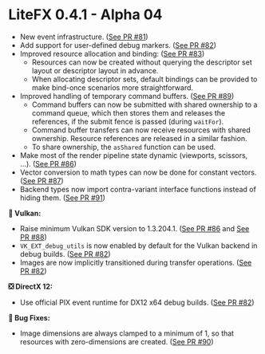 # LiteFX 0.4.1 - Alpha 04

- New event infrastructure. ([See PR #81](https://github.com/crud89/LiteFX/pull/81))
- Add support for user-defined debug markers. ([See PR #82](https://github.com/crud89/LiteFX/pull/82))
- Improved resource allocation and binding: ([See PR #83](https://github.com/crud89/LiteFX/pull/83))
  - Resources can now be created without querying the descriptor set layout or descriptor layout in advance.
  - When allocating descriptor sets, default bindings can be provided to make bind-once scenarios more straightforward.
- Improved handling of temporary command buffers. ([See PR #89](https://github.com/crud89/LiteFX/pull/89))
  - Command buffers can now be submitted with shared ownership to a command queue, which then stores them and releases the references, if the submit fence is passed (during `waitFor`).
  - Command buffer transfers can now receive resources with shared ownership. Resource references are released in a similar fashion.
  - To share ownership, the `asShared` function can be used.
- Make most of the render pipeline state dynamic (viewports, scissors, ...). ([See PR #86](https://github.com/crud89/LiteFX/pull/86))
- Vector conversion to math types can now be done for constant vectors. ([See PR #87](https://github.com/crud89/LiteFX/pull/87))
- Backend types now import contra-variant interface functions instead of hiding them. ([See PR #91](https://github.com/crud89/LiteFX/pull/91))

**🌋 Vulkan:**

- Raise minimum Vulkan SDK version to 1.3.204.1. ([See PR #86](https://github.com/crud89/LiteFX/pull/86) and [See PR #88](https://github.com/crud89/LiteFX/pull/88))
- `VK_EXT_debug_utils` is now enabled by default for the Vulkan backend in debug builds. ([See PR #82](https://github.com/crud89/LiteFX/pull/82))
- Images are now implicitly transitioned during transfer operations. ([See PR #82](https://github.com/crud89/LiteFX/pull/93))

**❎ DirectX 12:**

- Use official PIX event runtime for DX12 x64 debug builds. ([See PR #82](https://github.com/crud89/LiteFX/pull/82))

**🐞 Bug Fixes:**

- Image dimensions are always clamped to a minimum of 1, so that resources with zero-dimensions are created. ([See PR #90](https://github.com/crud89/LiteFX/pull/90))
